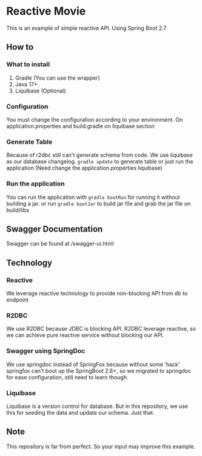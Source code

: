 # Reactive Movie

This is an example of simple reactive API. Using Spring Boot 2.7

## How to
### What to install

1. Gradle (You can use the wrapper)
2. Java 17+
3. Liquibase (Optional)

### Configuration
You must change the configuration according to your environment. On application.properties and build.gradle on liquibase section

### Generate Table
Because of r2dbc still can't generate schema from code. We use liquibase as our database changelog.
`gradle update` to generate table or just run the application (Need change the application.properties liquibase)

### Run the application

You can run the application with `gradle bootRun` for running it without building a jar. or run `gradle bootJar` to build jar file and grab the jar file on build/libs

## Swagger Documentation
Swagger can be found at /swagger-ui.html

## Technology

### Reactive
We leverage reactive technology to provide non-blocking API from db to endpoint
### R2DBC
We use R2DBC because JDBC is blocking API. R2DBC leverage reactive, so we can achieve pure reactive service without blocking our API.
### Swagger using SpringDoc
We use springdoc instead of SpringFox because without some 'hack' springfox can't boot up the SpringBoot 2.6+, so we migrated to springdoc for ease configuration, still need to learn though.
### Liquibase
Liquibase is a version control for database. But in this repository, we use this for seeding the data and update our schema. Just that.

## Note
This repository is far from perfect. So your input may improve this example.